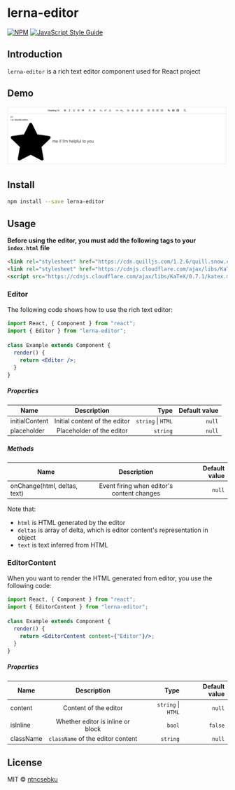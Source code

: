 # lerna-editor

>

[![NPM](https://img.shields.io/npm/v/lerna-editor.svg)](https://www.npmjs.com/package/lerna-editor) [![JavaScript Style Guide](https://img.shields.io/badge/code_style-standard-brightgreen.svg)](https://standardjs.com)

## Introduction

`lerna-editor` is a rich text editor component used for React project

## Demo

![alt text](editor.png "EDITOR DEMO")

## Install

```bash
npm install --save lerna-editor
```

## Usage

**Before using the editor, you must add the following tags to your `index.html` file**

```html
<link rel="stylesheet" href="https://cdn.quilljs.com/1.2.6/quill.snow.css" />
<link rel="stylesheet" href="https://cdnjs.cloudflare.com/ajax/libs/KaTeX/0.7.1/katex.min.css" />
<script src="https://cdnjs.cloudflare.com/ajax/libs/KaTeX/0.7.1/katex.min.js"></script>
```

### Editor
The following code shows how to use the rich text editor:

```jsx
import React, { Component } from "react";
import { Editor } from "lerna-editor";

class Example extends Component {
  render() {
    return <Editor />;
  }
}
```

##### Properties

| Name           |          Description          |     Type | Default value |
| -------------- | :---------------------------: | -------: | ------------: |
| initialContent | Initial content of the editor | `string` &#124; `HTML` |        `null` |
| placeholder    |   Placeholder of the editor   | `string` |        `null` |

##### Methods

| Name                         |                Description                 | Default value |
| ---------------------------- | :----------------------------------------: | ------------: |
| onChange(html, deltas, text) | Event firing when editor's content changes |        `null` |

Note that:
- `html` is HTML generated by the editor
- `deltas` is array of delta, which is editor content's representation in object
- `text` is text inferred from HTML

### EditorContent
When you want to render the HTML generated from editor, you use the following code:

```jsx
import React, { Component } from "react";
import { EditorContent } from "lerna-editor";

class Example extends Component {
  render() {
    return <EditorContent content={"Editor"}/>;
  }
}
```

##### Properties

| Name    |      Description      |     Type | Default value |
| ------- | :-------------------: | -------: | ------------: |
| content | Content of the editor | `string` &#124; `HTML` |        `null` |
| isInline | Whether editor is inline or block | `bool` | `false` |
| className | `className` of the editor content | `string` | `null` |

## License

MIT © [ntncsebku](https://github.com/ntncsebku)
